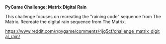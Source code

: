 **PyGame Challenge: Matrix Digital Rain**

This challenge focuses on recreating the "raining code" sequence from The Matrix. 
Recreate the digital rain sequence from The Matrix.

https://www.reddit.com/r/pygame/comments/4jg5cf/challenge_matrix_digital_rain/
